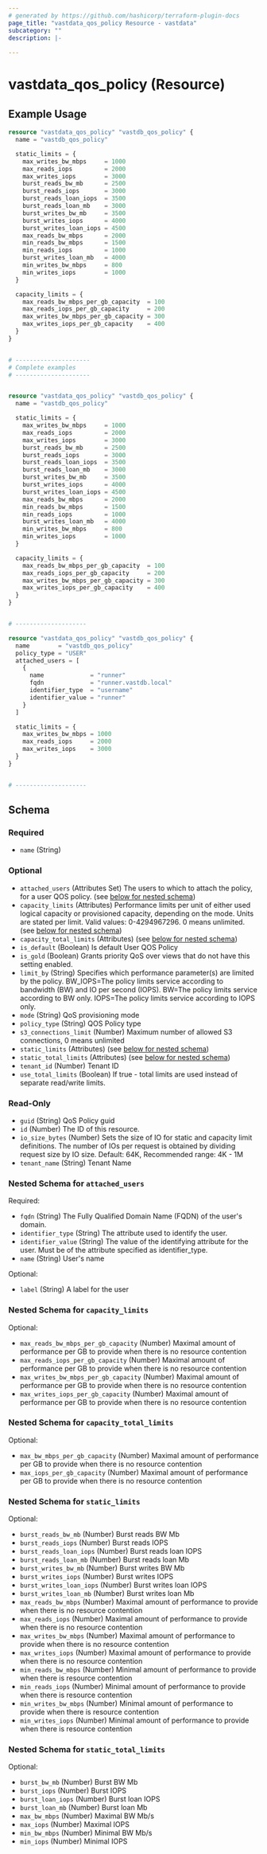 ```yaml
---
# generated by https://github.com/hashicorp/terraform-plugin-docs
page_title: "vastdata_qos_policy Resource - vastdata"
subcategory: ""
description: |-
  
---
```


# vastdata_qos_policy (Resource)



## Example Usage

```terraform
resource "vastdata_qos_policy" "vastdb_qos_policy" {
  name = "vastdb_qos_policy"

  static_limits = {
    max_writes_bw_mbps     = 1000
    max_reads_iops         = 2000
    max_writes_iops        = 3000
    burst_reads_bw_mb      = 2500
    burst_reads_iops       = 3000
    burst_reads_loan_iops  = 3500
    burst_reads_loan_mb    = 3000
    burst_writes_bw_mb     = 3500
    burst_writes_iops      = 4000
    burst_writes_loan_iops = 4500
    max_reads_bw_mbps      = 2000
    min_reads_bw_mbps      = 1500
    min_reads_iops         = 1000
    burst_writes_loan_mb   = 4000
    min_writes_bw_mbps     = 800
    min_writes_iops        = 1000
  }

  capacity_limits = {
    max_reads_bw_mbps_per_gb_capacity  = 100
    max_reads_iops_per_gb_capacity     = 200
    max_writes_bw_mbps_per_gb_capacity = 300
    max_writes_iops_per_gb_capacity    = 400
  }
}


# ---------------------
# Complete examples
# ---------------------


resource "vastdata_qos_policy" "vastdb_qos_policy" {
  name = "vastdb_qos_policy"

  static_limits = {
    max_writes_bw_mbps     = 1000
    max_reads_iops         = 2000
    max_writes_iops        = 3000
    burst_reads_bw_mb      = 2500
    burst_reads_iops       = 3000
    burst_reads_loan_iops  = 3500
    burst_reads_loan_mb    = 3000
    burst_writes_bw_mb     = 3500
    burst_writes_iops      = 4000
    burst_writes_loan_iops = 4500
    max_reads_bw_mbps      = 2000
    min_reads_bw_mbps      = 1500
    min_reads_iops         = 1000
    burst_writes_loan_mb   = 4000
    min_writes_bw_mbps     = 800
    min_writes_iops        = 1000
  }

  capacity_limits = {
    max_reads_bw_mbps_per_gb_capacity  = 100
    max_reads_iops_per_gb_capacity     = 200
    max_writes_bw_mbps_per_gb_capacity = 300
    max_writes_iops_per_gb_capacity    = 400
  }
}


# --------------------

resource "vastdata_qos_policy" "vastdb_qos_policy" {
  name        = "vastdb_qos_policy"
  policy_type = "USER"
  attached_users = [
    {
      name             = "runner"
      fqdn             = "runner.vastdb.local"
      identifier_type  = "username"
      identifier_value = "runner"
    }
  ]

  static_limits = {
    max_writes_bw_mbps = 1000
    max_reads_iops     = 2000
    max_writes_iops    = 3000
  }
}


# --------------------
```

<!-- schema generated by tfplugindocs -->
## Schema

### Required

- `name` (String)

### Optional

- `attached_users` (Attributes Set) The users to which to attach the policy, for a user QOS policy. (see [below for nested schema](#nestedatt--attached_users))
- `capacity_limits` (Attributes) Performance limits per unit of either used logical capacity or provisioned capacity, depending on the mode. Units are stated per limit. Valid values: 0-4294967296. 0 means unlimited. (see [below for nested schema](#nestedatt--capacity_limits))
- `capacity_total_limits` (Attributes) (see [below for nested schema](#nestedatt--capacity_total_limits))
- `is_default` (Boolean) Is default User QOS Policy
- `is_gold` (Boolean) Grants priority QoS over views that do not have this setting enabled.
- `limit_by` (String) Specifies which performance parameter(s) are limited by the policy. BW_IOPS=The policy limits service according to bandwidth (BW) and IO per second (IOPS). BW=The policy limits service according to BW only. IOPS=The policy limits service according to IOPS only.
- `mode` (String) QoS provisioning mode
- `policy_type` (String) QOS Policy type
- `s3_connections_limit` (Number) Maximum number of allowed S3 connections, 0 means unlimited
- `static_limits` (Attributes) (see [below for nested schema](#nestedatt--static_limits))
- `static_total_limits` (Attributes) (see [below for nested schema](#nestedatt--static_total_limits))
- `tenant_id` (Number) Tenant ID
- `use_total_limits` (Boolean) If true - total limits are used instead of separate read/write limits.

### Read-Only

- `guid` (String) QoS Policy guid
- `id` (Number) The ID of this resource.
- `io_size_bytes` (Number) Sets the size of IO for static and capacity limit definitions. The number of IOs per request is obtained by dividing request size by IO size. Default: 64K, Recommended range: 4K - 1M
- `tenant_name` (String) Tenant Name

<a id="nestedatt--attached_users"></a>
### Nested Schema for `attached_users`

Required:

- `fqdn` (String) The Fully Qualified Domain Name (FQDN) of the user's domain.
- `identifier_type` (String) The attribute used to identify the user.
- `identifier_value` (String) The value of the identifying attribute for the user. Must be of the attribute specified as identifier_type.
- `name` (String) User's name

Optional:

- `label` (String) A label for the user


<a id="nestedatt--capacity_limits"></a>
### Nested Schema for `capacity_limits`

Optional:

- `max_reads_bw_mbps_per_gb_capacity` (Number) Maximal amount of performance per GB to provide when there is no resource contention
- `max_reads_iops_per_gb_capacity` (Number) Maximal amount of performance per GB to provide when there is no resource contention
- `max_writes_bw_mbps_per_gb_capacity` (Number) Maximal amount of performance per GB to provide when there is no resource contention
- `max_writes_iops_per_gb_capacity` (Number) Maximal amount of performance per GB to provide when there is no resource contention


<a id="nestedatt--capacity_total_limits"></a>
### Nested Schema for `capacity_total_limits`

Optional:

- `max_bw_mbps_per_gb_capacity` (Number) Maximal amount of performance per GB to provide when there is no resource contention
- `max_iops_per_gb_capacity` (Number) Maximal amount of performance per GB to provide when there is no resource contention


<a id="nestedatt--static_limits"></a>
### Nested Schema for `static_limits`

Optional:

- `burst_reads_bw_mb` (Number) Burst reads BW Mb
- `burst_reads_iops` (Number) Burst reads IOPS
- `burst_reads_loan_iops` (Number) Burst reads loan IOPS
- `burst_reads_loan_mb` (Number) Burst reads loan Mb
- `burst_writes_bw_mb` (Number) Burst writes BW Mb
- `burst_writes_iops` (Number) Burst writes IOPS
- `burst_writes_loan_iops` (Number) Burst writes loan IOPS
- `burst_writes_loan_mb` (Number) Burst writes loan Mb
- `max_reads_bw_mbps` (Number) Maximal amount of performance to provide when there is no resource contention
- `max_reads_iops` (Number) Maximal amount of performance to provide when there is no resource contention
- `max_writes_bw_mbps` (Number) Maximal amount of performance to provide when there is no resource contention
- `max_writes_iops` (Number) Maximal amount of performance to provide when there is no resource contention
- `min_reads_bw_mbps` (Number) Minimal amount of performance to provide when there is resource contention
- `min_reads_iops` (Number) Minimal amount of performance to provide when there is resource contention
- `min_writes_bw_mbps` (Number) Minimal amount of performance to provide when there is resource contention
- `min_writes_iops` (Number) Minimal amount of performance to provide when there is resource contention


<a id="nestedatt--static_total_limits"></a>
### Nested Schema for `static_total_limits`

Optional:

- `burst_bw_mb` (Number) Burst BW Mb
- `burst_iops` (Number) Burst IOPS
- `burst_loan_iops` (Number) Burst loan IOPS
- `burst_loan_mb` (Number) Burst loan Mb
- `max_bw_mbps` (Number) Maximal BW Mb/s
- `max_iops` (Number) Maximal IOPS
- `min_bw_mbps` (Number) Minimal BW Mb/s
- `min_iops` (Number) Minimal IOPS
